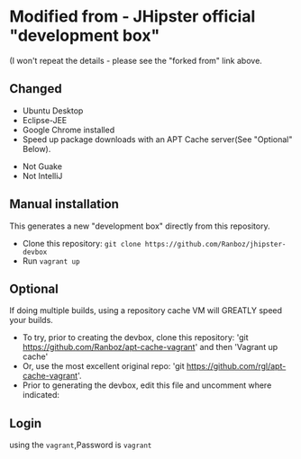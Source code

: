 # Modified from - JHipster official "development box"

(I won't repeat the details - please see the "forked from" link above.

## Changed
+ Ubuntu Desktop
+ Eclipse-JEE
+ Google Chrome installed
+ Speed up package downloads with an APT Cache server(See "Optional" Below).
- Not Guake
- Not IntelliJ


## Manual installation

This generates a new "development box" directly from this repository.

- Clone this repository: `git clone https://github.com/Ranboz/jhipster-devbox`
- Run `vagrant up`

## Optional
If doing multiple builds, using a repository cache VM will GREATLY speed your builds.  
- To try, prior to creating the devbox, clone this repository: 'git https://github.com/Ranboz/apt-cache-vagrant' and then 'Vagrant up cache'
- Or, use the most excellent original repo: 'git https://github.com/rgl/apt-cache-vagrant'.
- Prior to generating the devbox, edit this file and uncomment where indicated: 

## Login 
using the `vagrant`,Password is `vagrant`
